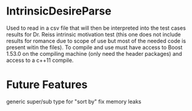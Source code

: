 IntrinsicDesireParse
====================

Used to read in a csv file that will then be interpreted into the test cases results for Dr. Reiss intrinsic motivation test (this one does not include results for romance due to scope of use but most of the needed code is present witin the files).  To compile and use must have access to Boost 1.53.0 on the compiling machine (only need the header packages) and access to a c++11 compile.

Future Features
====================

generic super/sub type for "sort by"
fix memory leaks
